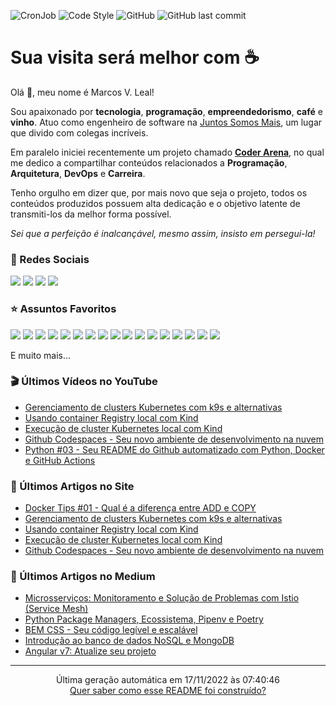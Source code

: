 ![CronJob](https://github.com/marcosleal-prd/marcosleal-prd/workflows/CronJob/badge.svg) ![Code Style](https://github.com/marcosleal-prd/marcosleal-prd/workflows/Code%20Style/badge.svg) ![GitHub](https://img.shields.io/github/license/marcosleal-prd/marcosleal-prd) ![GitHub last commit](https://img.shields.io/github/last-commit/marcosleal-prd/marcosleal-prd)

# Sua visita será melhor com :coffee:

Olá :wave:, meu nome é Marcos V. Leal!

Sou apaixonado por **tecnologia**, **programação**, **empreendedorismo**, **café** e **vinho**. Atuo como engenheiro de software na [Juntos Somos Mais](https://www.juntossomosmais.com.br/), um lugar que divido com colegas incríveis.

Em paralelo iniciei recentemente um projeto chamado [**Coder Arena**](https://coderarena.com.br), no qual me dedico a compartilhar conteúdos relacionados a **Programação**, **Arquitetura**, **DevOps** e **Carreira**.

Tenho orgulho em dizer que, por mais novo que seja o projeto, todos os conteúdos produzidos possuem alta dedicação e o objetivo latente de transmiti-los da melhor forma possível.

*Sei que a perfeição é inalcançável, mesmo assim, insisto em persegui-la!*

### :link: Redes Sociais

<a href="https://youtube.com/channel/UC9ljALQ1KcfatYfoo_MqSgQ?sub_confirmation=1" target="_blank">
<img src="https://img.shields.io/badge/YouTube%20-%23FF0000.svg?&style=for-the-badge&logo=YouTube&logoColor=white"/></a>
<a href="https://www.instagram.com/coderarena/" target="_blank">
<img src="https://img.shields.io/badge/Instagram%20-%23E4405F.svg?&style=for-the-badge&logo=Instagram&logoColor=white"/></a>
<a href="https://twitter.com/marcosleal_prd" target="_blank">
<img src="https://img.shields.io/badge/Twitter%20-%231DA1F2.svg?&style=for-the-badge&logo=Twitter&logoColor=white"/></a>
<a href="https://www.linkedin.com/in/marcosleal-prd/" target="_blank">
<img src="https://img.shields.io/badge/linkedin%20-%230077B5.svg?&style=for-the-badge&logo=linkedin&logoColor=white"/></a>

### :star: Assuntos Favoritos

<img src="https://img.shields.io/badge/node.js%20-%2343853D.svg?&style=for-the-badge&logo=node.js&logoColor=white"/> <img src="https://img.shields.io/badge/javascript%20-%23323330.svg?&style=for-the-badge&logo=javascript&logoColor=%23F7DF1E"/> <img src="https://img.shields.io/badge/typescript%20-%23007ACC.svg?&style=for-the-badge&logo=typescript&logoColor=white"/> <img src="https://img.shields.io/badge/html5%20-%23E34F26.svg?&style=for-the-badge&logo=html5&logoColor=white"/> <img src="https://img.shields.io/badge/css3%20-%231572B6.svg?&style=for-the-badge&logo=css3&logoColor=white"/> <img src="https://img.shields.io/badge/python%20-%2314354C.svg?&style=for-the-badge&logo=python&logoColor=white"/> <img src="https://img.shields.io/badge/markdown-%23000000.svg?&style=for-the-badge&logo=markdown&logoColor=white"/> <img src="https://img.shields.io/badge/express.js%20-%23404d59.svg?&style=for-the-badge"/> <img src="https://img.shields.io/badge/django%20-%23092E20.svg?&style=for-the-badge&logo=django&logoColor=white"/> <img src="https://img.shields.io/badge/nestjs%20-%23E0234E.svg?&style=for-the-badge&logo=nestjs&logoColor=white" /> <img src="https://img.shields.io/badge/git%20-%23F05033.svg?&style=for-the-badge&logo=git&logoColor=white"/> <img src="https://img.shields.io/badge/AWS%20-%23FF9900.svg?&style=for-the-badge&logo=amazon-aws&logoColor=white"/> <img src ="https://img.shields.io/badge/postgres-%23316192.svg?&style=for-the-badge&logo=postgresql&logoColor=white"/> <img src ="https://img.shields.io/badge/MongoDB-%234ea94b.svg?&style=for-the-badge&logo=mongodb&logoColor=white"/> <img src="https://img.shields.io/badge/github%20actions%20-%232671E5.svg?&style=for-the-badge&logo=github%20actions&logoColor=white"/> <img src="https://img.shields.io/badge/docker%20-%230db7ed.svg?&style=for-the-badge&logo=docker&logoColor=white"/> <img src="https://img.shields.io/badge/kubernetes%20-%23326ce5.svg?&style=for-the-badge&logo=kubernetes&logoColor=white"/>

E muito mais...

### :clapper: Últimos Vídeos no YouTube

- [Gerenciamento de clusters Kubernetes com k9s e alternativas](https://www.youtube.com/watch?v=DPVg0LwkCA4)
- [Usando container Registry local com Kind](https://www.youtube.com/watch?v=ihZWicVcikg)
- [Execução de cluster Kubernetes local com Kind](https://www.youtube.com/watch?v=NEo36iGB6Mw)
- [Github Codespaces - Seu novo ambiente de desenvolvimento na nuvem](https://www.youtube.com/watch?v=7PZxNOt_0oU)
- [Python #03 - Seu README do Github automatizado com Python, Docker e GitHub Actions](https://www.youtube.com/watch?v=B0RhE-5opv4)

### :page_facing_up: Últimos Artigos no Site

- [Docker Tips #01 - Qual é a diferença entre ADD e COPY](https://coderarena.com.br/coderarena.com.br/posts/docker-tips-01-qual-e-a-diferenca-entre-add-e-copy/)
- [Gerenciamento de clusters Kubernetes com k9s e alternativas](https://coderarena.com.br/coderarena.com.br/posts/gerenciamento-de-clusters-kubernetes-com-k9s-e-alternativas/)
- [Usando container Registry local com Kind](https://coderarena.com.br/coderarena.com.br/posts/usando-container-registry-local-com-kind/)
- [Execução de cluster Kubernetes local com Kind](https://coderarena.com.br/coderarena.com.br/posts/execução-de-cluster-kubernetes-local-com-kind/)
- [Github Codespaces - Seu novo ambiente de desenvolvimento na nuvem](https://coderarena.com.br/coderarena.com.br/posts/github-codespaces-seu-novo-ambiente-de-desenvolvimento-na-nuvem/)

### :scroll: Últimos Artigos no Medium

- [Microsserviços: Monitoramento e Solução de Problemas com Istio (Service Mesh)](https://medium.com/juntos-somos-mais/microsservi%C3%A7os-monitoramento-e-solu%C3%A7%C3%A3o-de-problemas-com-istio-service-mesh-4590632df205?source=rss-36acaa566b36------2)
- [Python Package Managers, Ecossistema, Pipenv e Poetry](https://medium.com/juntos-somos-mais/python-package-managers-ecossistema-pipenv-e-poetry-1967fae56d26?source=rss-36acaa566b36------2)
- [BEM CSS - Seu código legível e escalável](https://medium.com/@marcosleal.prd/bem-css-seu-c%C3%B3digo-leg%C3%ADvel-e-escal%C3%A1vel-10f5ab25845a?source=rss-36acaa566b36------2)
- [Introdução ao banco de dados NoSQL e MongoDB](https://medium.com/@marcosleal.prd/introdu%C3%A7%C3%A3o-ao-banco-de-dados-nosql-e-mongodb-f217b4b75d6a?source=rss-36acaa566b36------2)
- [Angular v7: Atualize seu projeto](https://medium.com/@marcosleal.prd/angular-v7-atualize-seu-projeto-46615558925a?source=rss-36acaa566b36------2)

<hr>
<div align="center">
    Última geração automática em 17/11/2022 às 07:40:46
    <br>
    <a href="https://youtu.be/B0RhE-5opv4" target="_blank">
        Quer saber como esse README foi construído?
    </a>
</div>
